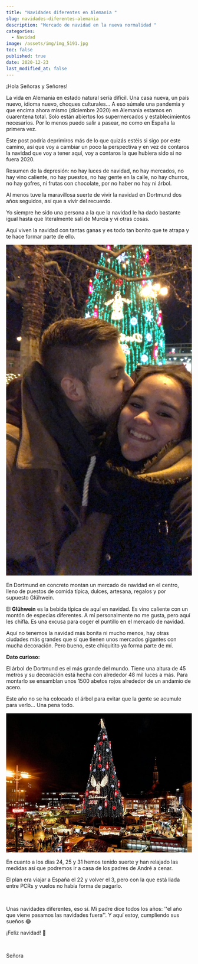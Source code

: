 ```yaml
---
title: "Navidades diferentes en Alemania "
slug: navidades-diferentes-alemania
description: "Mercado de navidad en la nueva normalidad "
categories:
  - Navidad
image: /assets/img/img_5191.jpg
toc: false
published: true
date: 2020-12-23
last_modified_at: false
---
```

¡Hola Señoras y Señores! 

La vida en Alemania en estado natural sería difícil. Una casa nueva, un país nuevo, idioma nuevo, choques culturales… A eso súmale una pandemia y que encima ahora mismo (diciembre 2020) en Alemania estamos en cuarentena total. Solo están abiertos los supermercados y establecimientos necesarios. Por lo menos puedo salir a pasear, no como en España la primera vez.

Este post podría deprimiros más de lo que quizás estéis si sigo por este camino, así que voy a cambiar un poco la perspectiva y en vez de contaros la navidad que voy a tener aquí, voy a contaros la que hubiera sido si no fuera 2020. 

Resumen de la depresión: no hay luces de navidad, no hay mercados, no hay vino caliente, no hay puestos, no hay gente en la calle, no hay churros, no hay gofres, ni frutas con chocolate, por no haber no hay ni árbol. 

Al menos tuve la maravillosa suerte de vivir la navidad en Dortmund dos años seguidos, así que a vivir del recuerdo. 

Yo siempre he sido una persona a la que la navidad le ha dado bastante igual hasta que literalmente salí de Murcia y vi otras cosas. 

Aquí viven la navidad con tantas ganas y es todo tan bonito que te atrapa y te hace formar parte de ello. 

![](/assets/img/1ea7694d-7b26-404c-b08e-9437042d4f7b.jpg "Mercado de navidad 2019")

En Dortmund en concreto montan un mercado de navidad en el centro, lleno de puestos de comida típica, dulces, artesana, regalos y por supuesto Glühwein. 

El **Glühwein** es la bebida típica de aquí en navidad. Es vino caliente con un montón de especias diferentes. A mí personalmente no me gusta, pero aquí les chifla. Es una excusa para coger el puntillo en el mercado de navidad. 

Aquí no tenemos la navidad más bonita ni mucho menos, hay otras ciudades más grandes que sí que tienen unos mercados gigantes con mucha decoración. Pero bueno, este chiquitito ya forma parte de mí. 

**Dato curioso:** 

El árbol de Dortmund es el más grande del mundo. Tiene una altura de 45 metros y su decoración está hecha con alrededor 48 mil luces a más. Para montarlo se ensamblan unos 1500 abetos rojos alrededor de un andamio de acero.

Este año no se ha colocado el árbol para evitar que la gente se acumule para verlo… Una pena todo.

![](/assets/img/europe-christmas-market-coronavirus-after-2158739.jpg "Arbol Dortmund 2019")

En cuanto a los días 24, 25 y 31 hemos tenido suerte y han relajado las medidas así que podremos ir a casa de los padres de André a cenar.

El plan era viajar a España el 22 y volver el 3, pero con la que está liada entre PCRs y vuelos no había forma de pagarlo. 

 

Unas navidades diferentes, eso sí. Mi padre dice todos los años: ''el año que viene pasamos las navidades fuera''. Y aquí estoy, cumpliendo sus sueños 😂



¡Feliz navidad! 🎄

 

Señora